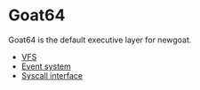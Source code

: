 # Goat64
Goat64 is the default executive layer for newgoat.</br>
* <a href="vfs.md">VFS</a></br>
* <a href="event_system.md">Event system</a></br> 
* <a href="syscalls.md">Syscall interface</a></br>